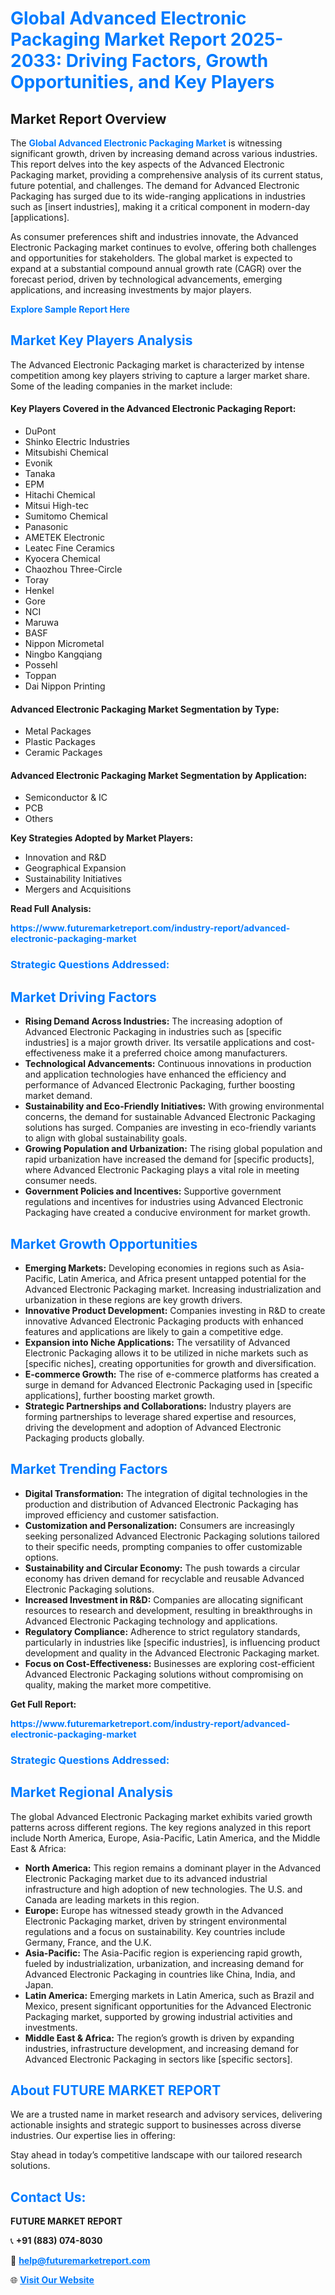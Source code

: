 <h1 style="color: #007BFF;">Global Advanced Electronic Packaging Market Report 2025-2033: Driving Factors, Growth Opportunities, and Key Players</h1>

<section id="overview">
<h2>Market Report Overview</h2>
<p>The <a href="https://www.futuremarketreport.com/industry-report/advanced-electronic-packaging-market" style="color: #007BFF; text-decoration: none;"><strong>Global Advanced Electronic Packaging Market</strong></a> is witnessing significant growth, driven by increasing demand across various industries. This report delves into the key aspects of the Advanced Electronic Packaging market, providing a comprehensive analysis of its current status, future potential, and challenges. The demand for Advanced Electronic Packaging has surged due to its wide-ranging applications in industries such as [insert industries], making it a critical component in modern-day [applications].</p>
<p>As consumer preferences shift and industries innovate, the Advanced Electronic Packaging market continues to evolve, offering both challenges and opportunities for stakeholders. The global market is expected to expand at a substantial compound annual growth rate (CAGR) over the forecast period, driven by technological advancements, emerging applications, and increasing investments by major players.</p>
</section>

<section id="overview">
<p><a href="https://www.futuremarketreport.com/request-sample/reportId=82235" style="color: #007BFF; text-decoration: none;"><strong>Explore Sample Report Here</strong></a></p>
</section>

<section id="key-players">
<h2 style="color: #007BFF;">Market Key Players Analysis</h2>
<p>The Advanced Electronic Packaging market is characterized by intense competition among key players striving to capture a larger market share. Some of the leading companies in the market include:</p>
<h4>Key Players Covered in the Advanced Electronic Packaging Report:</h4>
<ul><li>DuPont</li><li>Shinko Electric Industries</li><li>Mitsubishi Chemical</li><li>Evonik</li><li>Tanaka</li><li>EPM</li><li>Hitachi Chemical</li><li>Mitsui High-tec</li><li>Sumitomo Chemical</li><li>Panasonic</li><li>AMETEK Electronic</li><li>Leatec Fine Ceramics</li><li>Kyocera Chemical</li><li>Chaozhou Three-Circle</li><li>Toray</li><li>Henkel</li><li>Gore</li><li>NCI</li><li>Maruwa</li><li>BASF</li><li>Nippon Micrometal</li><li>Ningbo Kangqiang</li><li>Possehl</li><li>Toppan</li><li>Dai Nippon Printing</li></ul>
<h4>Advanced Electronic Packaging Market Segmentation by Type:</h4>
<ul><li>Metal Packages</li><li>Plastic Packages</li><li>Ceramic Packages</li></ul>

<h4>Advanced Electronic Packaging Market Segmentation by Application:</h4>
<ul><li>Semiconductor &amp; IC</li><li>PCB</li><li>Others</li></ul>
<p><strong>Key Strategies Adopted by Market Players:</strong></p>
<ul>
<li>Innovation and R&D</li>
<li>Geographical Expansion</li>
<li>Sustainability Initiatives</li>
<li>Mergers and Acquisitions</li>
</ul>
</section>

<section>
<p><strong>Read Full Analysis: </strong></p><a href="https://www.futuremarketreport.com/industry-report/advanced-electronic-packaging-market" style="color: #007BFF; text-decoration: none;"><strong>https://www.futuremarketreport.com/industry-report/advanced-electronic-packaging-market</strong></a>
<h3 style="color: #007BFF;">Strategic Questions Addressed:</h3>
</section>

<section id="driving-factors">
<h2 style="color: #007BFF;">Market Driving Factors</h2>
<ul>
<li><strong>Rising Demand Across Industries:</strong> The increasing adoption of Advanced Electronic Packaging in industries such as [specific industries] is a major growth driver. Its versatile applications and cost-effectiveness make it a preferred choice among manufacturers.</li>
<li><strong>Technological Advancements:</strong> Continuous innovations in production and application technologies have enhanced the efficiency and performance of Advanced Electronic Packaging, further boosting market demand.</li>
<li><strong>Sustainability and Eco-Friendly Initiatives:</strong> With growing environmental concerns, the demand for sustainable Advanced Electronic Packaging solutions has surged. Companies are investing in eco-friendly variants to align with global sustainability goals.</li>
<li><strong>Growing Population and Urbanization:</strong> The rising global population and rapid urbanization have increased the demand for [specific products], where Advanced Electronic Packaging plays a vital role in meeting consumer needs.</li>
<li><strong>Government Policies and Incentives:</strong> Supportive government regulations and incentives for industries using Advanced Electronic Packaging have created a conducive environment for market growth.</li>
</ul>
</section>

<section id="growth-opportunities">
<h2 style="color: #007BFF;">Market Growth Opportunities</h2>
<ul>
<li><strong>Emerging Markets:</strong> Developing economies in regions such as Asia-Pacific, Latin America, and Africa present untapped potential for the Advanced Electronic Packaging market. Increasing industrialization and urbanization in these regions are key growth drivers.</li>
<li><strong>Innovative Product Development:</strong> Companies investing in R&D to create innovative Advanced Electronic Packaging products with enhanced features and applications are likely to gain a competitive edge.</li>
<li><strong>Expansion into Niche Applications:</strong> The versatility of Advanced Electronic Packaging allows it to be utilized in niche markets such as [specific niches], creating opportunities for growth and diversification.</li>
<li><strong>E-commerce Growth:</strong> The rise of e-commerce platforms has created a surge in demand for Advanced Electronic Packaging used in [specific applications], further boosting market growth.</li>
<li><strong>Strategic Partnerships and Collaborations:</strong> Industry players are forming partnerships to leverage shared expertise and resources, driving the development and adoption of Advanced Electronic Packaging products globally.</li>
</ul>
</section>

<section id="trending-factors">
<h2 style="color: #007BFF;">Market Trending Factors</h2>
<ul>
<li><strong>Digital Transformation:</strong> The integration of digital technologies in the production and distribution of Advanced Electronic Packaging has improved efficiency and customer satisfaction.</li>
<li><strong>Customization and Personalization:</strong> Consumers are increasingly seeking personalized Advanced Electronic Packaging solutions tailored to their specific needs, prompting companies to offer customizable options.</li>
<li><strong>Sustainability and Circular Economy:</strong> The push towards a circular economy has driven demand for recyclable and reusable Advanced Electronic Packaging solutions.</li>
<li><strong>Increased Investment in R&D:</strong> Companies are allocating significant resources to research and development, resulting in breakthroughs in Advanced Electronic Packaging technology and applications.</li>
<li><strong>Regulatory Compliance:</strong> Adherence to strict regulatory standards, particularly in industries like [specific industries], is influencing product development and quality in the Advanced Electronic Packaging market.</li>
<li><strong>Focus on Cost-Effectiveness:</strong> Businesses are exploring cost-efficient Advanced Electronic Packaging solutions without compromising on quality, making the market more competitive.</li>
</ul>
</section>

<section>
<p><strong>Get Full Report: </strong></p><a href="https://www.futuremarketreport.com/industry-report/advanced-electronic-packaging-market" style="color: #007BFF; text-decoration: none;"><strong>https://www.futuremarketreport.com/industry-report/advanced-electronic-packaging-market</strong></a>
<h3 style="color: #007BFF;">Strategic Questions Addressed:</h3>
</section>


<section id="regional-analysis">
<h2 style="color: #007BFF;">Market Regional Analysis</h2>
<p>The global Advanced Electronic Packaging market exhibits varied growth patterns across different regions. The key regions analyzed in this report include North America, Europe, Asia-Pacific, Latin America, and the Middle East & Africa:</p>
<ul>
<li><strong>North America:</strong> This region remains a dominant player in the Advanced Electronic Packaging market due to its advanced industrial infrastructure and high adoption of new technologies. The U.S. and Canada are leading markets in this region.</li>
<li><strong>Europe:</strong> Europe has witnessed steady growth in the Advanced Electronic Packaging market, driven by stringent environmental regulations and a focus on sustainability. Key countries include Germany, France, and the U.K.</li>
<li><strong>Asia-Pacific:</strong> The Asia-Pacific region is experiencing rapid growth, fueled by industrialization, urbanization, and increasing demand for Advanced Electronic Packaging in countries like China, India, and Japan.</li>
<li><strong>Latin America:</strong> Emerging markets in Latin America, such as Brazil and Mexico, present significant opportunities for the Advanced Electronic Packaging market, supported by growing industrial activities and investments.</li>
<li><strong>Middle East & Africa:</strong> The region’s growth is driven by expanding industries, infrastructure development, and increasing demand for Advanced Electronic Packaging in sectors like [specific sectors].</li>
</ul>
</section>

<footer>
<h2 style="color: #007BFF;">About FUTURE MARKET REPORT</h2>
<p>We are a trusted name in market research and advisory services, delivering actionable insights and strategic support to businesses across diverse industries. Our expertise lies in offering:</p>

<p>Stay ahead in today’s competitive landscape with our tailored research solutions.</p>

<h2 style="color: #007BFF;">Contact Us:</h2>
<p><strong>FUTURE MARKET REPORT</strong></p>
<p>📞 <strong>+91 (883) 074-8030</strong></p>
<p>📧 <strong><a href="mailto:help@futuremarketreport.com" style="color: #007BFF;">help@futuremarketreport.com</a></strong></p>
<p>🌐 <strong><a href="https://www.futuremarketreport.com/" style="color: #007BFF;">Visit Our Website</a></strong></p>
</footer>